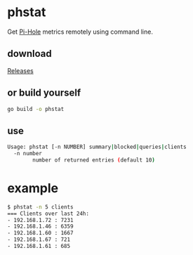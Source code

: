 # phstat
Get [Pi-Hole](https://github.com/pi-hole/pi-hole) metrics remotely using command line.

## download

[Releases](https://github.com/shuienko/phstat/releases)

## or build yourself
```bash
go build -o phstat
```

## use

```bash
Usage: phstat [-n NUMBER] summary|blocked|queries|clients
  -n number
    	number of returned entries (default 10)
```

# example

```bash
$ phstat -n 5 clients
=== Clients over last 24h:
- 192.168.1.72 : 7231
- 192.168.1.46 : 6359
- 192.168.1.60 : 1667
- 192.168.1.67 : 721
- 192.168.1.61 : 685
```